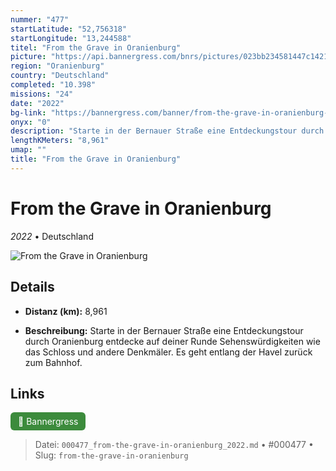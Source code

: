 ```yaml
---
nummer: "477"
startLatitude: "52,756318"
startLongitude: "13,244588"
titel: "From the Grave in Oranienburg"
picture: "https://api.bannergress.com/bnrs/pictures/023bb234581447c14213143dbc613c47"
region: "Oranienburg"
country: "Deutschland"
completed: "10.398"
missions: "24"
date: "2022"
bg-link: "https://bannergress.com/banner/from-the-grave-in-oranienburg-1694"
onyx: "0"
description: "Starte in der Bernauer Straße eine Entdeckungstour durch Oranienburg entdecke auf deiner Runde Sehenswürdigkeiten wie das Schloss und andere Denkmäler. Es geht entlang der Havel zurück zum Bahnhof."
lengthKMeters: "8,961"
umap: ""
title: "From the Grave in Oranienburg"
---
```

# From the Grave in Oranienburg

*2022* • Deutschland

![From the Grave in Oranienburg](https://api.bannergress.com/bnrs/pictures/023bb234581447c14213143dbc613c47)

## Details
- **Distanz (km):** 8,961



- **Beschreibung:** Starte in der Bernauer Straße eine Entdeckungstour durch Oranienburg entdecke auf deiner Runde Sehenswürdigkeiten wie das Schloss und andere Denkmäler. Es geht entlang der Havel zurück zum Bahnhof.


## Links
<div style="margin-top: 0.5em;">
<a href="https://bannergress.com/banner/from-the-grave-in-oranienburg-1694" target="_blank" style="display:inline-block;margin-right:8px;padding:6px 12px;background-color:#3c8b3c;color:white;text-decoration:none;border-radius:6px;">🔗 Bannergress</a>

</div>


> Datei: `000477_from-the-grave-in-oranienburg_2022.md` • #000477 • Slug: `from-the-grave-in-oranienburg`
